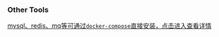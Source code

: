 

### Other Tools

[mysql、redis、mq等可通过`docker-compose`直接安装，点击进入查看详情](https://gitee.com/zhengqingya/docker-compose)

